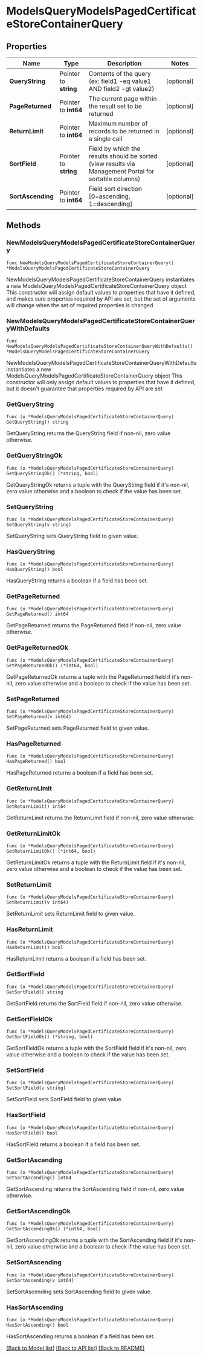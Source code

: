 # ModelsQueryModelsPagedCertificateStoreContainerQuery

## Properties

Name | Type | Description | Notes
------------ | ------------- | ------------- | -------------
**QueryString** | Pointer to **string** | Contents of the query (ex: field1 -eq value1 AND field2 -gt value2) | [optional] 
**PageReturned** | Pointer to **int64** | The current page within the result set to be returned | [optional] 
**ReturnLimit** | Pointer to **int64** | Maximum number of records to be returned in a single call | [optional] 
**SortField** | Pointer to **string** | Field by which the results should be sorted (view results via Management Portal for sortable columns) | [optional] 
**SortAscending** | Pointer to **int64** | Field sort direction [0&#x3D;ascending, 1&#x3D;descending] | [optional] 

## Methods

### NewModelsQueryModelsPagedCertificateStoreContainerQuery

`func NewModelsQueryModelsPagedCertificateStoreContainerQuery() *ModelsQueryModelsPagedCertificateStoreContainerQuery`

NewModelsQueryModelsPagedCertificateStoreContainerQuery instantiates a new ModelsQueryModelsPagedCertificateStoreContainerQuery object
This constructor will assign default values to properties that have it defined,
and makes sure properties required by API are set, but the set of arguments
will change when the set of required properties is changed

### NewModelsQueryModelsPagedCertificateStoreContainerQueryWithDefaults

`func NewModelsQueryModelsPagedCertificateStoreContainerQueryWithDefaults() *ModelsQueryModelsPagedCertificateStoreContainerQuery`

NewModelsQueryModelsPagedCertificateStoreContainerQueryWithDefaults instantiates a new ModelsQueryModelsPagedCertificateStoreContainerQuery object
This constructor will only assign default values to properties that have it defined,
but it doesn't guarantee that properties required by API are set

### GetQueryString

`func (o *ModelsQueryModelsPagedCertificateStoreContainerQuery) GetQueryString() string`

GetQueryString returns the QueryString field if non-nil, zero value otherwise.

### GetQueryStringOk

`func (o *ModelsQueryModelsPagedCertificateStoreContainerQuery) GetQueryStringOk() (*string, bool)`

GetQueryStringOk returns a tuple with the QueryString field if it's non-nil, zero value otherwise
and a boolean to check if the value has been set.

### SetQueryString

`func (o *ModelsQueryModelsPagedCertificateStoreContainerQuery) SetQueryString(v string)`

SetQueryString sets QueryString field to given value.

### HasQueryString

`func (o *ModelsQueryModelsPagedCertificateStoreContainerQuery) HasQueryString() bool`

HasQueryString returns a boolean if a field has been set.

### GetPageReturned

`func (o *ModelsQueryModelsPagedCertificateStoreContainerQuery) GetPageReturned() int64`

GetPageReturned returns the PageReturned field if non-nil, zero value otherwise.

### GetPageReturnedOk

`func (o *ModelsQueryModelsPagedCertificateStoreContainerQuery) GetPageReturnedOk() (*int64, bool)`

GetPageReturnedOk returns a tuple with the PageReturned field if it's non-nil, zero value otherwise
and a boolean to check if the value has been set.

### SetPageReturned

`func (o *ModelsQueryModelsPagedCertificateStoreContainerQuery) SetPageReturned(v int64)`

SetPageReturned sets PageReturned field to given value.

### HasPageReturned

`func (o *ModelsQueryModelsPagedCertificateStoreContainerQuery) HasPageReturned() bool`

HasPageReturned returns a boolean if a field has been set.

### GetReturnLimit

`func (o *ModelsQueryModelsPagedCertificateStoreContainerQuery) GetReturnLimit() int64`

GetReturnLimit returns the ReturnLimit field if non-nil, zero value otherwise.

### GetReturnLimitOk

`func (o *ModelsQueryModelsPagedCertificateStoreContainerQuery) GetReturnLimitOk() (*int64, bool)`

GetReturnLimitOk returns a tuple with the ReturnLimit field if it's non-nil, zero value otherwise
and a boolean to check if the value has been set.

### SetReturnLimit

`func (o *ModelsQueryModelsPagedCertificateStoreContainerQuery) SetReturnLimit(v int64)`

SetReturnLimit sets ReturnLimit field to given value.

### HasReturnLimit

`func (o *ModelsQueryModelsPagedCertificateStoreContainerQuery) HasReturnLimit() bool`

HasReturnLimit returns a boolean if a field has been set.

### GetSortField

`func (o *ModelsQueryModelsPagedCertificateStoreContainerQuery) GetSortField() string`

GetSortField returns the SortField field if non-nil, zero value otherwise.

### GetSortFieldOk

`func (o *ModelsQueryModelsPagedCertificateStoreContainerQuery) GetSortFieldOk() (*string, bool)`

GetSortFieldOk returns a tuple with the SortField field if it's non-nil, zero value otherwise
and a boolean to check if the value has been set.

### SetSortField

`func (o *ModelsQueryModelsPagedCertificateStoreContainerQuery) SetSortField(v string)`

SetSortField sets SortField field to given value.

### HasSortField

`func (o *ModelsQueryModelsPagedCertificateStoreContainerQuery) HasSortField() bool`

HasSortField returns a boolean if a field has been set.

### GetSortAscending

`func (o *ModelsQueryModelsPagedCertificateStoreContainerQuery) GetSortAscending() int64`

GetSortAscending returns the SortAscending field if non-nil, zero value otherwise.

### GetSortAscendingOk

`func (o *ModelsQueryModelsPagedCertificateStoreContainerQuery) GetSortAscendingOk() (*int64, bool)`

GetSortAscendingOk returns a tuple with the SortAscending field if it's non-nil, zero value otherwise
and a boolean to check if the value has been set.

### SetSortAscending

`func (o *ModelsQueryModelsPagedCertificateStoreContainerQuery) SetSortAscending(v int64)`

SetSortAscending sets SortAscending field to given value.

### HasSortAscending

`func (o *ModelsQueryModelsPagedCertificateStoreContainerQuery) HasSortAscending() bool`

HasSortAscending returns a boolean if a field has been set.


[[Back to Model list]](../README.md#documentation-for-models) [[Back to API list]](../README.md#documentation-for-api-endpoints) [[Back to README]](../README.md)


